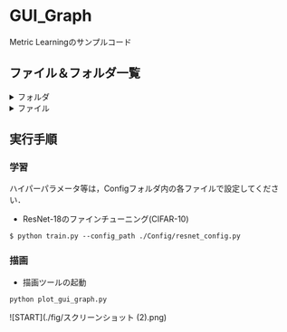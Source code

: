# GUI_Graph
Metric Learningのサンプルコード

## ファイル＆フォルダ一覧

<details>
<summary>フォルダ</summary>
 
|ファイル名|説明|
|----|----|
|Config|学習用のハイパーパラメータが記載されたConfigファイルが格納されたフォルダ．|
|fig|README用の画像を保存するフォルダ．|
|output|学習結果のログやモデルを保存するフォルダ．|
</details>

<details>
<summary>ファイル</summary>
 
|ファイル名|説明|
|----|----|
|plot_gui_graph.py|GUI上でCSVファイルを読み込んで，グラフを可視化するコード．|
|train.py|ResNet-18を学習するコード．|
|trainer.py|学習ループのコード．|


|ファイル名|説明|
|----|----|
|Config/resnet_config.py|ResNet-18用のハイパーパラメータが定義されたコード．|

</details>

## 実行手順

### 学習
ハイパーパラメータ等は，Configフォルダ内の各ファイルで設定してください．

* ResNet-18のファインチューニング(CIFAR-10)
```
$ python train.py --config_path ./Config/resnet_config.py
```

### 描画
* 描画ツールの起動
```
python plot_gui_graph.py
```
![START](./fig/スクリーンショット (2).png)

